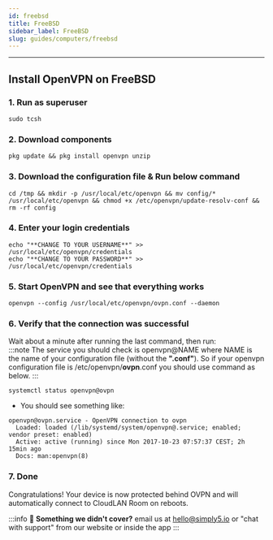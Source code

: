 ```yaml
---
id: freebsd
title: FreeBSD
sidebar_label: FreeBSD
slug: guides/computers/freebsd
---
```

---
## **Install OpenVPN on FreeBSD**

### **1. Run as superuser**

```basic
sudo tcsh
```

### **2. Download components**

```basic
pkg update && pkg install openvpn unzip
```

### **3. Download the configuration file & Run below command**

```basic
cd /tmp && mkdir -p /usr/local/etc/openvpn && mv config/* /usr/local/etc/openvpn && chmod +x /etc/openvpn/update-resolv-conf && rm -rf config 
```

### **4. Enter your login credentials**

```basic
echo "**CHANGE TO YOUR USERNAME**" >> /usr/local/etc/openvpn/credentials
echo "**CHANGE TO YOUR PASSWORD**" >> /usr/local/etc/openvpn/credentials
```

### **5. Start OpenVPN and see that everything works**

```basic
openvpn --config /usr/local/etc/openvpn/ovpn.conf --daemon
```

### **6. Verify that the connection was successful**
 Wait about a minute after running the last command, then run:    
:::note
The service you should check is openvpn@NAME where NAME is the name of your configuration file (without the **".conf"**). So if your openvpn configuration file is /etc/openvpn/**ovpn**.conf you should use command as below.
:::

```basic
systemctl status openvpn@ovpn

```

- You should see something like:

```basic
openvpn@ovpn.service - OpenVPN connection to ovpn
  Loaded: loaded (/lib/systemd/system/openvpn@.service; enabled; vendor preset: enabled)
  Active: active (running) since Mon 2017-10-23 07:57:37 CEST; 2h 15min ago
  Docs: man:openvpn(8)

```

### **7. Done**

Congratulations! Your device is now protected behind OVPN and will automatically connect to CloudLAN Room on reboots.

:::info
:information_desk_person: **Something we didn't cover?**
email us at [hello@simply5.io](mailto:hello@simply5.io) or "chat with support" from our website or inside the app
:::